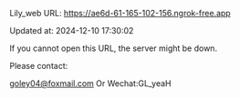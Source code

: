 Lily_web URL: https://ae6d-61-165-102-156.ngrok-free.app

Updated at: 2024-12-10 17:30:02

If you cannot open this URL, the server might be down.

Please contact: 

goley04@foxmail.com Or Wechat:GL_yeaH